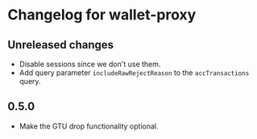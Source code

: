 # Changelog for wallet-proxy

## Unreleased changes

 - Disable sessions since we don't use them.
 - Add query parameter `includeRawRejectReason` to the `accTransactions` query.

## 0.5.0
 - Make the GTU drop functionality optional.
